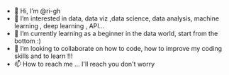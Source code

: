 - 👋 Hi, I’m @ri-gh
- 👀 I’m interested in data, data viz ,data science, data analysis, machine learning , deep learning , API...
- 🌱 I’m currently learning as a beginner in the data world, start from the bottom :)
- 💞️ I’m looking to collaborate on how to code, how to improve my coding skills and to learn !!!
- 📫 How to reach me ... I'll reach you don't worry 

<!---
ri-gh/ri-gh is a ✨ special ✨ repository because its `README.md` (this file) appears on your GitHub profile.
You can click the Preview link to take a look at your changes.
--->
